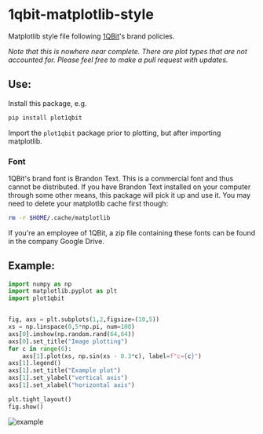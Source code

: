 # 1qbit-matplotlib-style
Matplotlib style file following [1QBit](www.1qbit.com)'s brand policies.

_Note that this is nowhere near complete.  There are plot types that are not accounted for.  Please feel free to make a pull request with updates._


## Use:
Install this package, e.g. 
```bash
pip install plot1qbit
```

Import the `plot1qbit` package prior to plotting, but after importing matplotlib.

### Font

1QBit's brand font is Brandon Text.  This is a commercial font and thus cannot be distributed.  If you have Brandon Text installed on your computer through some other means, this package will pick it up and use it.  You may need to delete your matplotlib cache first though:
```bash 
rm -r $HOME/.cache/matplotlib
```
If you're an employee of 1QBit, a zip file containing these fonts can be found in the company Google Drive.



## Example:

```python 
import numpy as np
import matplotlib.pyplot as plt
import plot1qbit


fig, axs = plt.subplots(1,2,figsize=(10,5))
xs = np.linspace(0,5*np.pi, num=100)
axs[0].imshow(np.random.rand(64,64))
axs[0].set_title("Image plotting")
for c in range(6):
    axs[1].plot(xs, np.sin(xs - 0.3*c), label=f"c={c}")
axs[1].legend()
axs[1].set_title("Example plot")
axs[1].set_ylabel("vertical axis")
axs[1].set_xlabel("horizontal axis")

plt.tight_layout()
fig.show()
```

![example](https://raw.githubusercontent.com/millskyle/1qbit-matplotlib-style/master/example.png)
